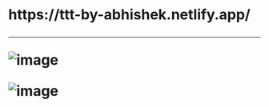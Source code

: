 <h1 align="center>TerriblyTinyTales</h1>

Live link: https://ttt-by-abhishek.netlify.app/

<hr/>

![image](https://github.com/AbhishekKrGhosh/terriblytinytales/assets/92973940/6e29651f-77fb-45ef-9458-8ebde3826ac2)


![image](https://github.com/AbhishekKrGhosh/terriblytinytales/assets/92973940/9bf21b84-2477-445e-b170-cc302f9dbfd3)


<br/>
